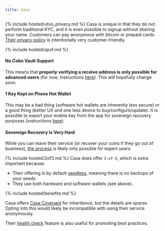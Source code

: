 ```yaml
---
title: Casa
---
```


{% include hosted/utxo_privacy.md %}
Casa is unique in that they do not perform traditional KYC, and it is even possible to signup without sharing your name.
Customers can pay anonymous with bitcoin or prepaid cards.
[Their privacy policy](https://blog.keys.casa/casa-privacy-and-data-protection-policy/) is intentionally very customer-friendly.

{% include hosted/spof.md %}

#### No Cobo Vault Support
This means that **properly verifying a receive address is only possible for advanced users** (for now, instructions [here](https://blog.keys.casa/watch-only-wallet-guide/)).
This will hopefully change soon.

#### 1 Key Kept on Phone Hot Wallet
This may be a bad thing (software hot wallets are inherently less secure) or a good thing (better UX and one less device to buy/configure/update).
It is possible to export your mobile key from the app for sovereign recovery purposes (instructions [here](https://walletsrecovery.org/recovery-docs/casa-recovery)).

#### Sovereign Recovery Is Very Hard
While you can leave their service (or recover your coins if they go out of business), [the process](https://walletsrecovery.org/recovery-docs/casa-recovery) is likely only possible for expert users.

{% include hosted/2of3.md %}
Casa does offer `3-of-5`, which is extra important because:
* Their offering is by default [seedless](https://blog.keys.casa/casa-seedless-security-model/), meaning there is no backups of your seeds.
* They use both hardware and software wallets (see above).

{% include hosted/benefits.md %}

Casa offers [Casa Covenant](https://keys.casa/bitcoin-inheritance-plan) for inheritence, but the details are sparse.
Opting into this would likely be incompatible with using their service anonymously.

Their [health check](https://support.keys.casa/hc/en-us/articles/360045442511-Health-Checks) feature is also useful for promoting best practices.
